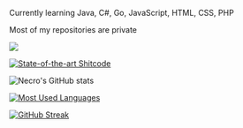 Currently learning Java, C#, Go, JavaScript, HTML, CSS, PHP

Most of my repositories are private

![](https://komarev.com/ghpvc/?username=Necrro&color=blueviolet)

[![State-of-the-art Shitcode](https://img.shields.io/static/v1?label=State-of-the-art&message=Shitcode&color=7B5804)](https://github.com/trekhleb/state-of-the-art-shitcode)

![Necro's GitHub stats](https://api.necro.cf/api?username=Necrro&show_icons=true&theme=tokyonight&count_private=true&hide_border=true)

[![Most Used Languages](https://api.necro.cf/api/top-langs/?username=Necrro&layout=compact&theme=tokyonight&hide_border=true&langs_count=8)](https://github.com/Necrro/)

[![GitHub Streak](http://github-readme-streak-stats.herokuapp.com?user=Necrro&theme=tokyonight&hide_border=true&date_format=j%20M%5B%20Y%5D)](https://git.io/streak-stats)
